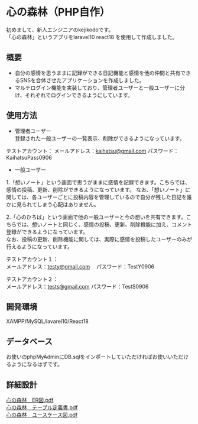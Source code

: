 # 心の森林（PHP自作）
初めまして、新人エンジニアのkejikodoです。    
「心の森林」というアプリをlaravel10 react18 を使用して作成しました。      

## 概要
- 自分の感情を思うままに記録ができる日記機能と感情を他の仲間と共有できるSNSを合体させたアプリケーションを作成しました。    
 - マルチログイン機能を実装しており、管理者ユーザーと一般ユーザーに分け、それぞれでログインできるようにしています。
 

## 使用方法
- 管理者ユーザー     
登録された一般ユーザーの一覧表示、削除ができるようになっています。
 
テストアカウント：
メールアドレス：kaihatsu@gmail.com  パスワード：KaihatsuPass0906

- 一般ユーザー

    
1.「想いノート」という画面で思うがままに感情を記録できます。こちらでは、感情の投稿、更新、削除ができるようになっています。
  なお、「想いノート」に関しては、各ユーザーごとに投稿内容を管理しているので自分が残した日記を誰かに見られてしまう心配はありません。
  
2.「心のひろば」という画面で他の一般ユーザーと今の想いを共有できます。こちらでは、想いノートと同じく、感情の投稿、更新、削除機能に加え、コメント登録ができるようになっています。    
なお、投稿の更新、削除機能に関しては、実際に感情を投稿したユーザーのみが行えるようになっています。                   

テストアカウント１：     
メールアドレス：testy@gmail.com  　パスワード：TestY0906     

テストアカウント２：     
メールアドレス：tests@gmail.com    パスワード：TestS0906


## 開発環境
XAMPP/MySQL/lavarel10/React18

## データベース
お使いのphpMyAdminにDB.sqlをインポートしていただければお使いいただけるようになるはずです。     

## 詳細設計
[心の森林　ER図.pdf](https://github.com/kejikodo/kokoronoshinnrinn-git/files/13315129/ER.pdf)     
[心の森林　テーブル定義書.pdf](https://github.com/kejikodo/kokoronoshinnrinn-git/files/13315141/default.pdf)     
[心の森林　ユースケース図.pdf](https://github.com/kejikodo/kokoronoshinnrinn-git/files/13315144/default.pdf)


